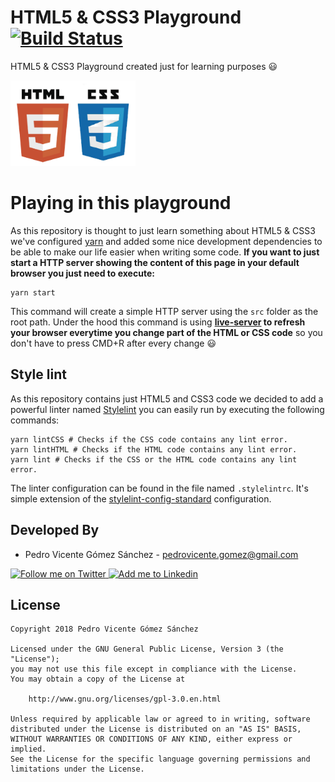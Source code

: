 # HTML5 & CSS3 Playground [![Build Status](https://travis-ci.org/pedrovgs/HTML5-CSS3-Playground.svg?branch=master)](https://travis-ci.org/pedrovgs/HTML5-CSS3-Playground)

HTML5 & CSS3 Playground created just for learning purposes :smiley:

<img alt="HTML5/CSS3" src="./art/logo.png" width="200"/>

# Playing in this playground

As this repository is thought to just learn something about HTML5 & CSS3 we've configured [yarn](https://yarnpkg.com/en/) and added some nice development dependencies to be able to make our life easier when writing some code. **If you want to just start a HTTP server showing the content of this page in your default browser you just need to execute:**

```
yarn start
```

This command will create a simple HTTP server using the ``src`` folder as the root path. Under the hood this command is using **[live-server](https://github.com/tapio/live-server) to refresh your browser everytime you change part of the HTML or CSS code** so you don't have to press CMD+R after every change :smiley:

## Style lint

As this repository contains just HTML5 and CSS3 code we decided to add a powerful linter named [Stylelint](https://github.com/stylelint/stylelint) you can easily run by executing the following commands:

```
yarn lintCSS # Checks if the CSS code contains any lint error.
yarn lintHTML # Checks if the HTML code contains any lint error.
yarn lint # Checks if the CSS or the HTML code contains any lint error.
```

The linter configuration can be found in the file named ``.stylelintrc``. It's simple extension of the [stylelint-config-standard](https://github.com/stylelint/stylelint-config-standard) configuration.

Developed By
------------

* Pedro Vicente Gómez Sánchez - <pedrovicente.gomez@gmail.com>

<a href="https://twitter.com/pedro_g_s">
  <img alt="Follow me on Twitter" src="https://image.freepik.com/iconos-gratis/twitter-logo_318-40209.jpg" height="60" width="60"/>
</a>
<a href="https://es.linkedin.com/in/pedrovgs">
  <img alt="Add me to Linkedin" src="https://image.freepik.com/iconos-gratis/boton-del-logotipo-linkedin_318-84979.png" height="60" width="60"/>
</a>

License
-------

    Copyright 2018 Pedro Vicente Gómez Sánchez

    Licensed under the GNU General Public License, Version 3 (the "License");
    you may not use this file except in compliance with the License.
    You may obtain a copy of the License at

        http://www.gnu.org/licenses/gpl-3.0.en.html

    Unless required by applicable law or agreed to in writing, software
    distributed under the License is distributed on an "AS IS" BASIS,
    WITHOUT WARRANTIES OR CONDITIONS OF ANY KIND, either express or implied.
    See the License for the specific language governing permissions and
    limitations under the License.
